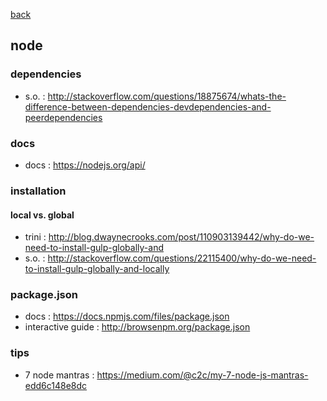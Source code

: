 [back](README.md)

## node

### dependencies 
- s.o. : http://stackoverflow.com/questions/18875674/whats-the-difference-between-dependencies-devdependencies-and-peerdependencies

### docs
- docs : https://nodejs.org/api/

### installation
#### local vs. global
- trini : http://blog.dwaynecrooks.com/post/110903139442/why-do-we-need-to-install-gulp-globally-and
- s.o. : http://stackoverflow.com/questions/22115400/why-do-we-need-to-install-gulp-globally-and-locally

### package.json 
- docs : https://docs.npmjs.com/files/package.json
- interactive guide : http://browsenpm.org/package.json

### tips
- 7 node mantras : https://medium.com/@c2c/my-7-node-js-mantras-edd6c148e8dc

